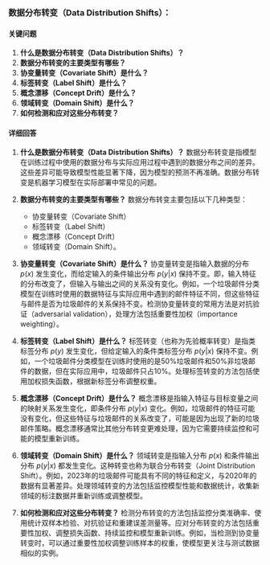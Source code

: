 ### 数据分布转变（Data Distribution Shifts）：

#### 关键问题

1. **什么是数据分布转变（Data Distribution Shifts）？**
2. **数据分布转变的主要类型有哪些？**
3. **协变量转变（Covariate Shift）是什么？**
4. **标签转变（Label Shift）是什么？**
5. **概念漂移（Concept Drift）是什么？**
6. **领域转变（Domain Shift）是什么？**
7. **如何检测和应对这些分布转变？**

#### 详细回答

1. **什么是数据分布转变（Data Distribution Shifts）？**
   数据分布转变是指模型在训练过程中使用的数据分布与实际应用过程中遇到的数据分布之间的差异。这些差异可能导致模型性能显著下降，因为模型的预测不再准确。数据分布转变是机器学习模型在实际部署中常见的问题。

2. **数据分布转变的主要类型有哪些？**
   数据分布转变主要包括以下几种类型：
   - 协变量转变（Covariate Shift）
   - 标签转变（Label Shift）
   - 概念漂移（Concept Drift）
   - 领域转变（Domain Shift）。

3. **协变量转变（Covariate Shift）是什么？**
   协变量转变是指输入数据的分布 $p(x)$ 发生变化，而给定输入的条件输出分布 $p(y|x)$ 保持不变。即，输入特征的分布改变了，但输入与输出之间的关系没有变化。例如，一个垃圾邮件分类模型在训练时使用的数据特征与实际应用中遇到的邮件特征不同，但这些特征与邮件是否为垃圾邮件的关系保持不变。检测协变量转变的常用方法是对抗验证（adversarial validation），处理方法包括重要性加权（importance weighting）。

4. **标签转变（Label Shift）是什么？**
   标签转变（也称为先验概率转变）是指类标签分布 $p(y)$ 发生变化，但给定输入的条件类标签分布 $p(y|x)$ 保持不变。例如，一个垃圾邮件分类模型在训练时使用的是50%垃圾邮件和50%非垃圾邮件的数据，但在实际应用中，垃圾邮件只占10%。处理标签转变的方法包括使用加权损失函数，根据新标签分布调整权重。

5. **概念漂移（Concept Drift）是什么？**
   概念漂移是指输入特征与目标变量之间的映射关系发生变化，即条件分布 $p(y|x)$ 变化。例如，垃圾邮件的特征可能没有变化，但这些特征与垃圾邮件的关系改变了，可能是因为出现了新的垃圾邮件策略。概念漂移通常比其他分布转变更难处理，因为它需要持续监控和可能的模型重新训练。

6. **领域转变（Domain Shift）是什么？**
   领域转变是指输入分布 $p(x)$ 和条件输出分布 $p(y|x)$ 都发生变化。这种转变也称为联合分布转变（Joint Distribution Shift）。例如，2023年的垃圾邮件可能具有不同的特征和定义，与2020年的数据有显著差异。处理领域转变的方法包括监控模型性能和数据统计，收集新领域的标注数据并重新训练或调整模型。

7. **如何检测和应对这些分布转变？**
   检测分布转变的方法包括监控分类准确率、使用统计双样本检验、对抗验证和重建误差测量等。应对分布转变的方法包括重要性加权、调整损失函数、持续监控和模型重新训练。例如，当检测到协变量转变时，可以通过重要性加权调整训练样本的权重，使模型更关注与测试数据相似的实例。
